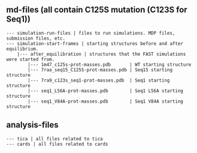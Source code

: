 
## md-files (all contain C125S mutation (C123S for Seq1))
	--- simulation-run-files | files to run simulations. MDP files, submission files, etc.
	--- simulation-start-frames | starting structures before and after equilibrium. 
		|--- after_equilibration | structures that the FAST simulations were started from.
			|--- 1m47_c125s-prot-masses.pdb       | WT starting structure
			|--- 7raa_seq15_C125S-prot-masses.pdb | Seq15 starting structure
			|--- 7ra9_c123s_seq1-prot-masses.pdb  | Seq1 starting structure
			|--- seq1_L56A-prot-masses.pdb        | Seq1 L56A starting structure
			|--- seq1_V84A-prot-masses.pdb        | Seq1 V84A starting structure

## analysis-files
	--- tica | all files related to tica
	--- cards | all files related to cards
